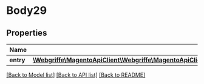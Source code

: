 # Body29

## Properties
Name | Type | Description | Notes
------------ | ------------- | ------------- | -------------
**entry** | [**\Webgriffe\MagentoApiClient\Webgriffe\MagentoApiClient\Model\CatalogDataProductAttributeMediaGalleryEntryInterface**](CatalogDataProductAttributeMediaGalleryEntryInterface.md) |  | 

[[Back to Model list]](../README.md#documentation-for-models) [[Back to API list]](../README.md#documentation-for-api-endpoints) [[Back to README]](../README.md)


